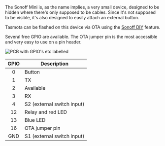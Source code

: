 The Sonoff Mini is, as the name implies, a very small device, designed to be hidden where there's only supposed to be cables. Since it's not supposed to be visible, it's also designed to easily attach an external button.

Tasmota can be flashed on this device via OTA using the [Sonoff DIY](Sonoff-DIY) feature.

Several free GPIO are available. The OTA jumper pin is the most accessible and very easy to use on a pin header.

![PCB with GPIO's etc labelled](https://user-images.githubusercontent.com/3912017/66733148-dfc3d300-ee5e-11e9-8715-87c8ecb844a7.jpg)

GPIO|Description
:-:|-
0|Button
1|TX
2|Available
3|RX
4|S2 (external switch input)
12|Relay and red LED
13|Blue LED
16|OTA jumper pin
GND|S1 (external switch input)
